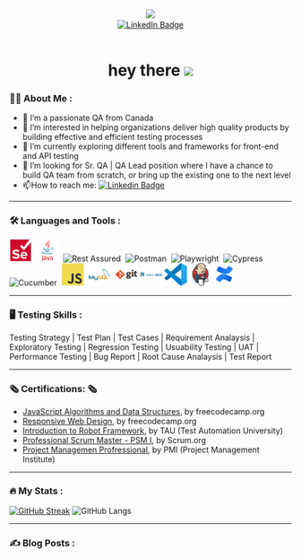 <div id="header" align="center">
  <img src="https://media.giphy.com/media/kJV3yFjaVYtlP0CMOR/giphy.gif" width="100"/>
<div id="badges">
  <a href="https://www.linkedin.com/in/anvoqa">
    <img src="https://img.shields.io/badge/LinkedIn-blue?style=for-the-badge&logo=linkedin&logoColor=white" alt="LinkedIn Badge"/>
  </a>
  <br/>
  <img src="https://komarev.com/ghpvc/?username=anvoqa&style=flat-square&color=blue" alt="" />
  </div>
  <h1>
  hey there
  <img src="https://media.giphy.com/media/hvRJCLFzcasrR4ia7z/giphy.gif" width="30px"/>
</h1>
  </div>

### :technologist: About Me :

- 👋 I’m a passionate QA from Canada
- 👀 I’m interested in helping organizations deliver high quality products by building effective and efficient testing processes
- 🌱 I’m currently exploring different tools and frameworks for front-end and API testing
- 💞️ I’m looking for Sr. QA | QA Lead position where I have a chance to build QA team from scratch, or bring up the existing one to the next level
- :mailbox:How to reach me: [![Linkedin Badge](https://img.shields.io/badge/LinkedIn-blue?style=flat&logo=Linkedin&logoColor=white)](https://www.linkedin.com/in/anvoqa)

---

### :hammer_and_wrench: Languages and Tools :

<div>
  <img src="https://github.com/devicons/devicon/blob/master/icons/selenium/selenium-original.svg" title="Selenium" alt="Selenium" width="40" height="40"/>&nbsp;
   <img src="https://github.com/devicons/devicon/blob/master/icons/java/java-original-wordmark.svg" title="Java" alt="Java" width="40" height="40"/>&nbsp;
  <img src="https://rest-assured.io/img/logo-transparent.png" title="Rest Assured" alt="Rest Assured" width="40" height="40"/>&nbsp;
  <img src="https://www.svgrepo.com/download/354202/postman-icon.svg" title="Postman" alt="Postman" width="40" height="40"/>&nbsp;
  <img src="https://playwright.dev/img/playwright-logo.svg" title="Playwright" alt="Playwright" width="40" height="40"/>&nbsp;
  <img src="https://www.cypress.io/cypress_logo_social.png" title="Cypress" alt="Cypress" width="40" height="40"/>&nbsp;
  <img src="https://www.vectorlogo.zone/logos/cucumberio/cucumberio-ar21.png" title="Cucumber" alt="Cucumber" width="40" height="40"/>&nbsp;
  <img src="https://github.com/devicons/devicon/blob/master/icons/javascript/javascript-original.svg" title="JavaScript" alt="JavaScript" width="40" height="40"/>&nbsp;
  <img src="https://github.com/devicons/devicon/blob/master/icons/mysql/mysql-original-wordmark.svg" title="MySQL"  alt="MySQL" width="40" height="40"/>&nbsp;
  <img src="https://github.com/devicons/devicon/blob/master/icons/git/git-original-wordmark.svg" title="Git" alt="Git" width="40" height="40"/>
  <img src="https://github.com/devicons/devicon/blob/master/icons/intellij/intellij-original-wordmark.svg" title="IntelliJ" alt="IntelliJ" width="40" height="40"/>
  <img src="https://github.com/devicons/devicon/blob/master/icons/vscode/vscode-original.svg" title="VSCode" alt="VSCode" width="40" height="40"/>
  <img src="https://github.com/devicons/devicon/blob/master/icons/jenkins/jenkins-original.svg" title="jenkins" alt="jenkins" width="40" height="40"/>
  <img src="https://github.com/devicons/devicon/blob/master/icons/confluence/confluence-original.svg" title="Confluence" alt="Confluence" width="40" height="40"/>
</div>

---

### 🖥️ Testing Skills :
Testing Strategy | Test Plan | Test Cases | Requirement Analaysis | Exploratory Testing | Regression Testing | Usuability Testing | UAT | Performance Testing | Bug Report | Root Cause Analaysis | Test Report

---

### 🗞️ Certifications: 🗞️
- [JavaScript Algorithms and Data Structures](https://www.freecodecamp.org/certification/anvo/javascript-algorithms-and-data-structures), by freecodecamp.org
- [Responsive Web Design](https://www.freecodecamp.org/certification/anvo/responsive-web-design), by freecodecamp.org
- [Introduction to Robot Framework](https://testautomationu.applitools.com/certificate/?id=0de19848), by TAU (Test Automation University)
- [Professional Scrum Master - PSM I](https://www.credly.com/badges/30f02acf-9b92-46db-8c6f-e103003793a4/public_url), by Scrum.org
- [Project Managemen Profressional](https://www.credly.com/badges/72ec8239-cf89-451f-8c8e-95ff6feee95b/linked_in_profile), by PMI (Project Management Institute)

---

### :fire: My Stats :
[![GitHub Streak](https://github-readme-streak-stats.herokuapp.com?user=anvoqa&theme=blueberry&date_format=M%20j%5B%2C%20Y%5D)](https://git.io/streak-stats)
![GitHub Langs](https://github-readme-stats.vercel.app/api/top-langs/?username=anvoqa&layout=compact&theme=blue-green)

---

### :writing_hand: Blog Posts :
<!-- BLOG-POST-LIST:START -->
<!-- BLOG-POST-LIST:END -->

